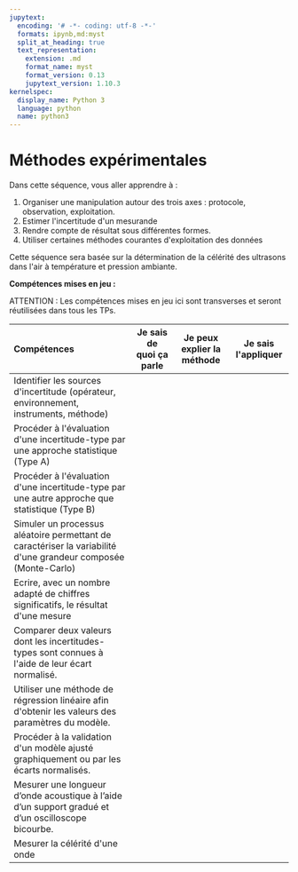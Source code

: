 ```yaml
---
jupytext:
  encoding: '# -*- coding: utf-8 -*-'
  formats: ipynb,md:myst
  split_at_heading: true
  text_representation:
    extension: .md
    format_name: myst
    format_version: 0.13
    jupytext_version: 1.10.3
kernelspec:
  display_name: Python 3
  language: python
  name: python3
---
```


# Méthodes expérimentales

Dans cette séquence, vous aller apprendre à :
1. Organiser une manipulation autour des trois axes : protocole, observation, exploitation.
2. Estimer l'incertitude d'un mesurande
3. Rendre compte de résultat sous différentes formes.
4. Utiliser certaines méthodes courantes d'exploitation des données

Cette séquence sera basée sur la détermination de la célérité des ultrasons dans l'air à température et pression ambiante.

__Compétences mises en jeu :__

ATTENTION : Les compétences mises en jeu ici sont transverses et seront réutilisées dans tous les TPs.

| Compétences | Je sais de quoi ça parle | Je peux explier la méthode | Je sais l'appliquer |
|:------------| :-:|:-:|:-:|
|Identifier les sources d'incertitude (opérateur, environnement, instruments, méthode)||||
|Procéder à l'évaluation d'une incertitude-type par une approche statistique (Type A)||||
|Procéder à l'évaluation d'une incertitude-type par une autre approche que statistique (Type B)||||
|Simuler un processus aléatoire permettant de caractériser la variabilité d'une grandeur composée (Monte-Carlo)||||
|Ecrire, avec un nombre adapté de chiffres significatifs, le résultat d'une mesure||||
|Comparer deux valeurs dont les incertitudes-types sont connues à l'aide de leur écart normalisé.||||
|Utiliser une méthode de régression linéaire afin d'obtenir les valeurs des paramètres du modèle.||||
|Procéder à la validation d'un modèle ajusté graphiquement ou par les écarts normalisés.||||
|Mesurer une longueur d’onde acoustique à l’aide d’un support gradué et d’un oscilloscope bicourbe.||||
|Mesurer la célérité d'une onde||||
